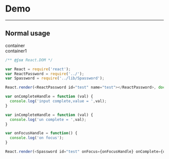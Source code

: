 # Demo

---

## Normal usage

<div id='container'>container</div>
<div id='container1'>container1</div>

````javascript
/** @jsx React.DOM */

var React = require('react');
var ReactPassword = require('../');
var Spassword = require('../lib/Spassword');

React.render(<ReactPassword id="test" name="test"></ReactPassword>, document.getElementById('container'));

var onCompleteHandle = function (val) {
  console.log('input complete,value = ',val);
}

var inCompleteHandle = function (val) {
  console.log('un complete = ',val); 
}

var onFocusHandle = function() {
  console.log('on focus'); 
}

React.render(<Spassword id="test" onFocus={onFocusHandle} onComplete={onCompleteHandle} inComplete={inCompleteHandle} name="test"></Spassword>, document.getElementById('container1'));

````  
